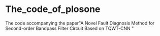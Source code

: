 # The_code_of_plosone
The code accompanying the paper"A Novel Fault Diagnosis Method for Second-order Bandpass Filter Circuit Based on TQWT-CNN "
